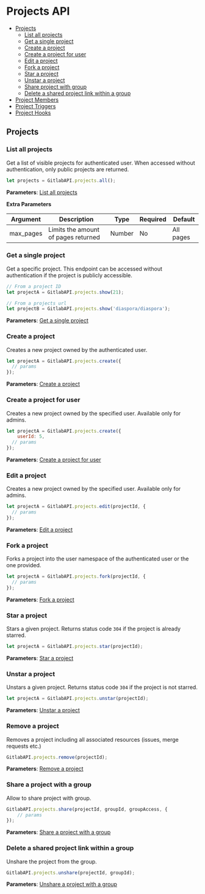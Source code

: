 # Projects API

* [Projects](#projects)
	* [List all projects](#list-all-projects)
	* [Get a single project](#get-a-single-project)
	* [Create a project](#create-a-project)
	* [Create a project for user](#create-a-project-for-user)
	* [Edit a project](#edit-a-project)
	* [Fork a project](#fork-a-project)
	* [Star a project](#star-a-project)
	* [Unstar a project](#unstar-a-project)
	* [Share project with group](#share-project-with-group)
	* [Delete a shared project link within a group](#delete-a-shared-project-link-within-a-group)
* [Project Members](https://github.com/jdalrymple/node-gitlab-api/blob/master/docs/project-members.md)
* [Project Triggers](https://github.com/jdalrymple/node-gitlab-api/blob/master/docs/project-triggers.md)
* [Project Hooks](https://github.com/jdalrymple/node-gitlab-api/blob/master/docs/project-hooks.md)

## Projects

### List all projects

Get a list of visible projects for authenticated user. When accessed without authentication, only public projects are returned.

```javascript
let projects = GitlabAPI.projects.all();
```

**Parameters**: [List all projects](https://github.com/gitlabhq/gitlabhq/blob/master/doc/api/projects.md#list-projects)

**Extra Parameters**

| Argument      | Description              | Type     | Required | Default           |
|---------------|--------------------------|----------|----------|-------------------|
| max_pages     |Limits the amount of pages returned | Number   | No       |  All pages         |


### Get a single project

Get a specific project. This endpoint can be accessed without authentication if
the project is publicly accessible.

```javascript
// From a project ID
let projectA = GitlabAPI.projects.show(21);

// From a projects url
let projectB = GitlabAPI.projects.show('diaspora/diaspora');
```

**Parameters**: [Get a single project](https://github.com/gitlabhq/gitlabhq/blob/master/doc/api/projects.md#get-single-project)


### Create a project

Creates a new project owned by the authenticated user.

```javascript
let projectA = GitlabAPI.projects.create({
  // params
});
```
**Parameters**: [Create a project](https://github.com/gitlabhq/gitlabhq/blob/master/doc/api/projects.md#create-project)


### Create a project for user

Creates a new project owned by the specified user. Available only for admins.

```javascript
let projectA = GitlabAPI.projects.create({
	userId: 5,
  // params
});
```
**Parameters**: [Create a project for user](https://github.com/gitlabhq/gitlabhq/blob/master/doc/api/projects.md#create-project-for-user)


### Edit a project

Creates a new project owned by the specified user. Available only for admins.

```javascript
let projectA = GitlabAPI.projects.edit(projectId, {
  // params
});
```
**Parameters**: [Edit a project](https://github.com/gitlabhq/gitlabhq/blob/master/doc/api/projects.md#edit-project)


### Fork a project

Forks a project into the user namespace of the authenticated user or the one provided.

```javascript
let projectA = GitlabAPI.projects.fork(projectId, {
  // params
});
```
**Parameters**: [Fork a project](https://github.com/gitlabhq/gitlabhq/blob/master/doc/api/projects.md#fork-project)


### Star a project

Stars a given project. Returns status code `304` if the project is already starred.

```javascript
let projectA = GitlabAPI.projects.star(projectId);
```
**Parameters**: [Star a project](https://github.com/gitlabhq/gitlabhq/blob/master/doc/api/projects.md#star-a-project)


### Unstar a project

Unstars a given project. Returns status code `304` if the project is not starred.

```javascript
let projectA = GitlabAPI.projects.unstar(projectId);
```
**Parameters**: [Unstar a project](https://github.com/gitlabhq/gitlabhq/blob/master/doc/api/projects.md#unstar-a-project)


### Remove a project

Removes a project including all associated resources (issues, merge requests etc.)

```javascript
GitlabAPI.projects.remove(projectId);
```
**Parameters**: [Remove a project](https://github.com/gitlabhq/gitlabhq/blob/master/doc/api/projects.md#remove-project)

### Share a project with a group

Allow to share project with group.

```javascript
GitlabAPI.projects.share(projectId, groupId, groupAccess, {
	// params
});
```
**Parameters**: [Share a project with a group](https://github.com/gitlabhq/gitlabhq/blob/master/doc/api/projects.md#share-project-with-group)

### Delete a shared project link within a group

Unshare the project from the group.

```javascript
GitlabAPI.projects.unshare(projectId, groupId);
```
**Parameters**: [Unshare a project with a group](https://github.com/gitlabhq/gitlabhq/blob/master/doc/api/projects.md#delete-a-shared-project-within-group)

